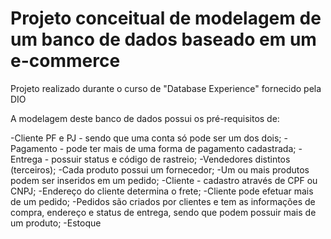 # Projeto conceitual de modelagem de um banco de dados baseado em um e-commerce
Projeto realizado durante o curso de "Database Experience" fornecido pela DIO

A modelagem deste banco de dados possui os pré-requisitos de:

-Cliente PF e PJ - sendo que uma conta só pode ser um dos dois;
-Pagamento - pode ter mais de uma forma de pagamento cadastrada;
-Entrega - possuir status e código de rastreio;
-Vendedores distintos (terceiros);
-Cada produto possui um fornecedor;
-Um ou mais produtos podem ser inseridos em um pedido;
-Cliente - cadastro através de CPF ou CNPJ;
-Endereço do cliente determina o frete;
-Cliente pode efetuar mais de um pedido;
-Pedidos são criados por clientes e tem as informações de compra, endereço e status de entrega, sendo que podem possuir mais de um produto;
-Estoque
